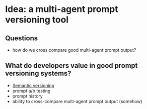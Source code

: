# Idea: a multi-agent prompt versioning tool

## Questions
- how do we cross compare good multi-agent prompt output?


## What do developers value in good prompt versioning systems?
- [Semantic versioning](https://latitude-blog.ghost.io/blog/prompt-versioning-best-practices/)
- prompt a/b testing
- prompt history
- ability to cross-compare multi-agent prompt output (somehow)
